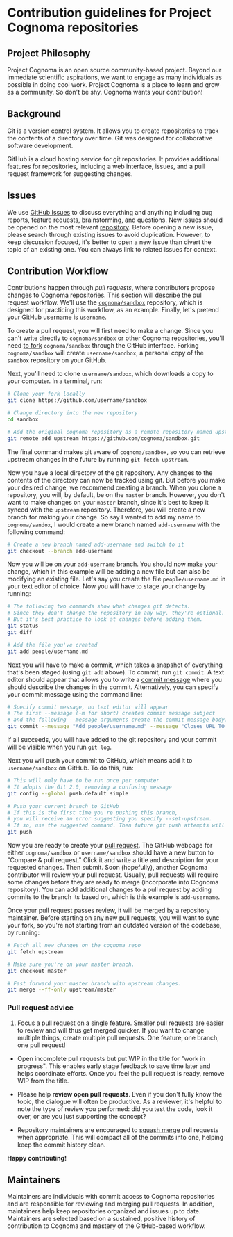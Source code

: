 # Contribution guidelines for Project Cognoma repositories

## Project Philosophy

Project Cognoma is an open source community-based project.
Beyond our immediate scientific aspirations, we want to engage as many individuals as possible in doing cool work.
Project Cognoma is a place to learn and grow as a community.
So don't be shy.
Cognoma wants your contribution!

## Background

Git is a version control system.
It allows you to create repositories to track the contents of a directory over time.
Git was designed for collaborative software development.

GitHub is a cloud hosting service for git repositories.
It provides additional features for repositories, including a web interface, issues, and a pull request framework for suggesting changes.

## Issues

We use [GitHub Issues](https://guides.github.com/features/issues/) to discuss everything and anything including bug reports, feature requests, brainstorming, and questions.
New issues should be opened on the most relevant [repository](https://github.com/cognoma "Repositories of the Cognoma Organization").
Before opening a new issue, please search through existing issues to avoid duplication.
However, to keep discussion focused, it's better to open a new issue than divert the topic of an existing one.
You can always link to related issues for context.

## Contribution Workflow

Contributions happen through _pull requests_, where contributors propose changes to Cognoma repositories.
This section will describe the pull request workflow.
 We'll use the [`cognoma/sandbox`](https://github.com/cognoma/sandbox) repository, which is designed for practicing this workflow, as an example.
Finally, let's pretend your GitHub username is `username`.

To create a pull request, you will first need to make a change.
Since you can't write directly to `cognoma/sandbox` or other Cognoma repositories, you'll need [to fork](https://help.github.com/articles/fork-a-repo/) `cognoma/sandbox` through the GitHub interface.
Forking `cognoma/sandbox` will create `username/sandbox`, a personal copy of the `sandbox` repository on your GitHub.

Next, you'll need to clone `username/sandbox`, which downloads a copy to your computer.
In a terminal, run:

```sh
# Clone your fork locally
git clone https://github.com/username/sandbox

# Change directory into the new repository
cd sandbox

# Add the original cognoma repository as a remote repository named upstream
git remote add upstream https://github.com/cognoma/sandbox.git
```

The final command makes git aware of `cognoma/sandbox`, so you can retrieve upstream changes in the future by running `git fetch upstream`.

Now you have a local directory of the git repository.
Any changes to the contents of the directory can now be tracked using git.
But before you make your desired change, we recommend creating a branch.
When you clone a repository, you will, by default, be on the `master` branch.
However, you don't want to make changes on your `master` branch, since it's best to keep it synced with the `upstream` repository.
Therefore, you will create a new branch for making your change.
So say I wanted to add my name to `cognoma/sandox`, I would create a new branch named `add-username` with the following command:

```sh
# Create a new branch named add-username and switch to it
git checkout --branch add-username
```

Now you will be on your `add-username` branch.
You should now make your change, which in this example will be adding a new file but can also be modifying an existing file.
Let's say you create the file `people/username.md` in your text editor of choice.
Now you will have to stage your change by running:

```sh
# The following two commands show what changes git detects.
# Since they don't change the repository in any way, they're optional.
# But it's best practice to look at changes before adding them.
git status
git diff

# Add the file you've created
git add people/username.md
```

Next you will have to make a commit, which takes a snapshot of everything that's been staged (using `git add` above).
To commit, run `git commit`.
A text editor should appear that allows you to write a [commit message](https://chris.beams.io/posts/git-commit/) where you should describe the changes in the commit.
Alternatively, you can specify your commit message using the command line:

```sh
# Specify commit message, no text editor will appear
# The first --message (-m for short) creates commit message subject
# and the following --message arguments create the commit message body.
git commit --message "Add people/username.md" --message "Closes URL_TO_GITHUB_ISSUE"
```

If all succeeds, you will have added to the git repository and your commit will be visible when you run `git log`.

Next you will push your commit to GitHub, which means add it to `username/sandbox` on GitHub.
To do this, run:

```sh
# This will only have to be run once per computer
# It adopts the Git 2.0, removing a confusing message
git config --global push.default simple

# Push your current branch to GitHub
# If this is the first time you're pushing this branch,
# you will receive an error suggesting you specify --set-upstream.
# If so, use the suggested command. Then future git push attempts will work.
git push
```

Now you are ready to create your [pull request](https://help.github.com/articles/about-pull-requests/).
The GitHub webpage for either `cognoma/sandbox` or `username/sandbox` should have a new button to "Compare & pull request." Click it and write a title and description for your requested changes.
Then submit.
Soon (hopefully), another Cognoma contributor will review your pull request.
Usually, pull requests will require some changes before they are ready to merge (incorporate into Cognoma repository).
You can add additional changes to a pull request by adding commits to the branch its based on, which is this example is `add-username`.

Once your pull request passes review, it will be merged by a repository maintainer.
Before starting on any new pull requests, you will want to sync your fork, so you're not starting from an outdated version of the codebase, by running:

```sh
# Fetch all new changes on the cognoma repo
git fetch upstream

# Make sure you're on your master branch.
git checkout master

# Fast forward your master branch with upstream changes.
git merge --ff-only upstream/master
```

### Pull request advice

1. Focus a pull request on a single feature.
Smaller pull requests are easier to review and will thus get merged quicker.
If you want to change multiple things, create multiple pull requests.
One feature, one branch, one pull request!
  
+ Open incomplete pull requests but put WIP in the title for "work in progress".
This enables early stage feedback to save time later and helps coordinate efforts.
Once you feel the pull request is ready, remove WIP from the title.
  
+ Please help **review open pull requests**.
Even if you don't fully know the topic, the dialogue will often be productive.
As a reviewer, it's helpful to note the type of review you performed: did you test the code, look it over, or are you just supporting the concept?
  
+ Repository maintainers are encouraged to [squash merge](https://help.github.com/articles/about-pull-request-merges/#squash-and-merge-your-pull-request-commits) pull requests when appropriate.
This will compact all of the commits into one, helping keep the commit history clean.

**Happy contributing!**

## Maintainers

Maintainers are individuals with commit access to Cognoma repositories and are responsible for reviewing and merging pull requests.
In addition, maintainers help keep repositories organized and issues up to date.
Maintainers are selected based on a sustained, positive history of contribution to Cognoma and mastery of the GitHub-based workflow.
